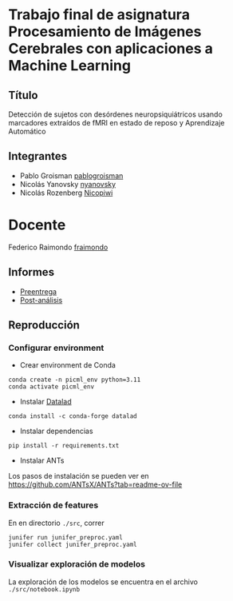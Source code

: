 # Trabajo final de asignatura Procesamiento de Imágenes Cerebrales con aplicaciones a Machine Learning

## Título

Detección de sujetos con desórdenes neuropsiquiátricos usando marcadores extraídos de fMRI en estado de reposo y Aprendizaje Automático

## Integrantes

- Pablo Groisman [pablogroisman](https://github.com/pablogroisman)
- Nicolás Yanovsky [nyanovsky](https://github.com/nyanovsky)
- Nicolás Rozenberg [Nicopiwi](https://github.com/Nicopiwi)

# Docente

Federico Raimondo [fraimondo](https://github.com/fraimondo)

## Informes

- [Preentrega](https://github.com/Nicopiwi/picml-1c2024-tp/blob/main/doc/pre.md)
- [Post-análisis](https://github.com/Nicopiwi/picml-1c2024-tp/blob/main/doc/post.md)

## Reproducción


### Configurar environment

- Crear environment de Conda

```
conda create -n picml_env python=3.11
conda activate picml_env
```

- Instalar [Datalad](https://www.datalad.org/)

```
conda install -c conda-forge datalad
```

- Instalar dependencias

```
pip install -r requirements.txt
```

- Instalar ANTs

Los pasos de instalación se pueden ver en https://github.com/ANTsX/ANTs?tab=readme-ov-file

### Extracción de features

En en directorio `./src`, correr

```
junifer run junifer_preproc.yaml
junifer collect junifer_preproc.yaml
```

### Visualizar exploración de modelos

La exploración de los modelos se encuentra en el archivo `./src/notebook.ipynb`

